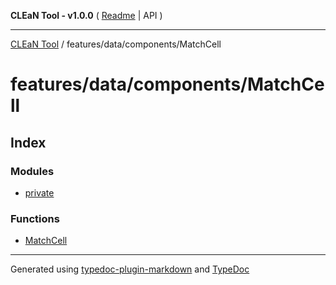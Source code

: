 **CLEaN Tool - v1.0.0** ( [Readme](../../../../README.md) \| API )

***

[CLEaN Tool](../../../../modules.md) / features/data/components/MatchCell

# features/data/components/MatchCell

## Index

### Modules

- [private](private/README.md)

### Functions

- [MatchCell](functions/MatchCell.md)

***

Generated using [typedoc-plugin-markdown](https://www.npmjs.com/package/typedoc-plugin-markdown) and [TypeDoc](https://typedoc.org/)
